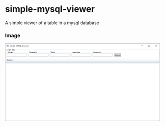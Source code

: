 # simple-mysql-viewer
A simple viewer of a table in a mysql database

### Image
![Screenshot](/Graphics/Screenshot01_ver_1_0.png)